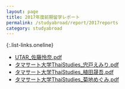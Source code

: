 ```yaml
---
layout: page
title: 2017年度前期留学レポート
permalink: /studyabroad/report/2017reports
category: studyabroad
---
```


{:.list-links.oneline}
*   [UTAR_佐藤怜奈.pdf](https://github.com/gsc-aoyama/www4gsc/raw/gh-pages/pages/studyabroad/report/2017/UTAR_%E4%BD%90%E8%97%A4%E6%80%9C%E5%A5%88.pdf)
*   [タマサート大学ThaiStudies_宍戸えみり.pdf](https://github.com/gsc-aoyama/www4gsc/raw/gh-pages/pages/studyabroad/report/2017/%E3%82%BF%E3%83%9E%E3%82%B5%E3%83%BC%E3%83%88%E5%A4%A7%E5%AD%A6ThaiStudies_%E5%AE%8D%E6%88%B8%E3%81%88%E3%81%BF%E3%82%8A.pdf)
*   [タマサート大学ThaiStudies_植田晟吾.pdf](https://github.com/gsc-aoyama/www4gsc/raw/gh-pages/pages/studyabroad/report/2017/%E3%82%BF%E3%83%9E%E3%82%B5%E3%83%BC%E3%83%88%E5%A4%A7%E5%AD%A6ThaiStudies_%E6%A4%8D%E7%94%B0%E6%99%9F%E5%90%BE.pdf)
*   [タマサート大学ThaiStudies_菊地めぐみ.pdf](https://github.com/gsc-aoyama/www4gsc/raw/gh-pages/pages/studyabroad/report/2017/%E3%82%BF%E3%83%9E%E3%82%B5%E3%83%BC%E3%83%88%E5%A4%A7%E5%AD%A6ThaiStudies_%E8%8F%8A%E5%9C%B0%E3%82%81%E3%81%8F%E3%82%99%E3%81%BF.pdf)

